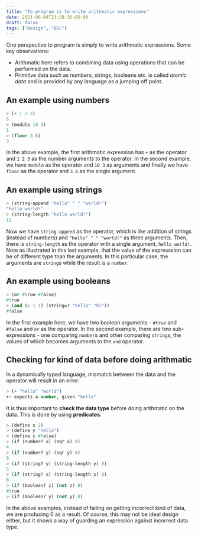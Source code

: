```yaml
---
title: "To program is to write arithmatic expressions"
date: 2021-06-04T23:58:36-05:00
draft: false
tags: ["Design", "BSL"]
---
```

One perspective to program is simply to write arithmatic expressions. Some key observations:

- Arithmatic here refers to combining data using operations that can be performed on the data.
- Primitive data such as numbers, strings, booleans etc. is called *atomic data* and is provided by any language as a jumping off point.

## An example using numbers
```lisp 
> (+ 1 2 3)
6
> (modulo 10 3)
1
> (floor 3.6)
3
```
In the above example, the first arithmatic expression has `+` as the operator and `1 2 3` as the number arguments to the operator. In the second example, we have `modulo` as the operator and `10 3` as arguments and finally we have `floor` as the operator and `3.6` as the single argument.
## An example using strings
```lisp
> (string-append "hello" " " "world!")
"hello world!"
> (string-length "hello world!")
12
```
Now we have `string-append` as the operator, which is like addition of strings (instead of numbers) and `"hello" " " "world!"` as three arguments. Then, there is `string-length` as the operator with a single argument, `hello world!`. Note as illustrated in this last example, that the value of the expresssion can be of different type than the arguments. In this particular case, the arguments are `string`s while the result is a `number`.

## An example using booleans
```lisp
> (or #true #false)
#true
> (and (> 1 1) (string=? "hello" "hi"))
#false
```
In the first example here, we have two boolean arguments - `#true` and `#false` and `or` as the operator. In the second example, there are two sub-expressions - one comparing `number`s and other comparing `string`s, the values of which becomes arguments to the `and` operator.

## Checking for kind of data before doing arithmatic
In a dynamically typed language, mismatch between the data and the operator will result in an error:

```lisp
> (+ "hello" "world")
+: expects a number, given "hello"
```
It is thus important to **check the data type** before doing arithmatic on the data. This is done by using **predicates**:

```lisp
> (define x 2)
> (define y "hello")
> (define z #false)
> (if (number? x) (sqr x) 0)
4
> (if (number? y) (sqr y) 0) 
0
> (if (string? y) (string-length y) 0)
5
> (if (string? x) (string-length x) 0) 
0
> (if (boolean? z) (not z) 0)
#true
> (if (boolean? y) (not y) 0)
```
In the above examples, instead of failing on getting incorrect kind of data, we are producing 0 as a result. Of course, this may not be ideal design either, but it shows a way of guarding an expression against incorrect data type.